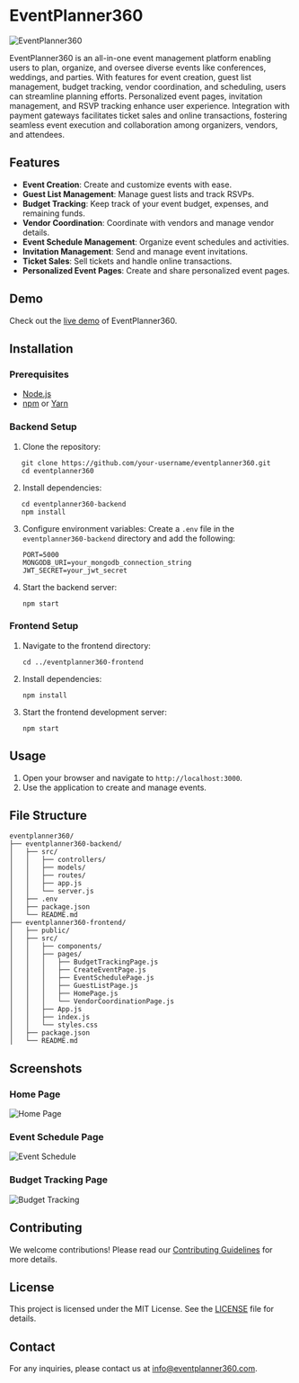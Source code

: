 
# EventPlanner360

![EventPlanner360](https://images.unsplash.com/photo-1566843971072-feb2671ed2d9?ixid=M3wxMjA3fDB8MHxwaG90by1wYWdlfHx8fGVufDB8fHx8&ixlib=rb-1.2.1&auto=format&fit=crop&w=1650&q=80)

EventPlanner360 is an all-in-one event management platform enabling users to plan, organize, and oversee diverse events like conferences, weddings, and parties. With features for event creation, guest list management, budget tracking, vendor coordination, and scheduling, users can streamline planning efforts. Personalized event pages, invitation management, and RSVP tracking enhance user experience. Integration with payment gateways facilitates ticket sales and online transactions, fostering seamless event execution and collaboration among organizers, vendors, and attendees.

## Features

- **Event Creation**: Create and customize events with ease.
- **Guest List Management**: Manage guest lists and track RSVPs.
- **Budget Tracking**: Keep track of your event budget, expenses, and remaining funds.
- **Vendor Coordination**: Coordinate with vendors and manage vendor details.
- **Event Schedule Management**: Organize event schedules and activities.
- **Invitation Management**: Send and manage event invitations.
- **Ticket Sales**: Sell tickets and handle online transactions.
- **Personalized Event Pages**: Create and share personalized event pages.

## Demo

Check out the [live demo](#) of EventPlanner360.

## Installation

### Prerequisites

- [Node.js](https://nodejs.org/)
- [npm](https://www.npmjs.com/) or [Yarn](https://yarnpkg.com/)

### Backend Setup

1. Clone the repository:
```
   git clone https://github.com/your-username/eventplanner360.git
   cd eventplanner360
```

2. Install dependencies:
```
   cd eventplanner360-backend
   npm install
```

3. Configure environment variables:
   Create a `.env` file in the `eventplanner360-backend` directory and add the following:
   ```
   PORT=5000
   MONGODB_URI=your_mongodb_connection_string
   JWT_SECRET=your_jwt_secret
   ```

4. Start the backend server:
   ```
   npm start
   ```

### Frontend Setup

1. Navigate to the frontend directory:
   ```
   cd ../eventplanner360-frontend
   ```

2. Install dependencies:
   ```
   npm install
   ```

3. Start the frontend development server:
   ```
   npm start
   ```

## Usage

1. Open your browser and navigate to `http://localhost:3000`.
2. Use the application to create and manage events.

## File Structure

```
eventplanner360/
├── eventplanner360-backend/
│   ├── src/
│   │   ├── controllers/
│   │   ├── models/
│   │   ├── routes/
│   │   ├── app.js
│   │   └── server.js
│   ├── .env
│   ├── package.json
│   └── README.md
├── eventplanner360-frontend/
│   ├── public/
│   ├── src/
│   │   ├── components/
│   │   ├── pages/
│   │   │   ├── BudgetTrackingPage.js
│   │   │   ├── CreateEventPage.js
│   │   │   ├── EventSchedulePage.js
│   │   │   ├── GuestListPage.js
│   │   │   ├── HomePage.js
│   │   │   └── VendorCoordinationPage.js
│   │   ├── App.js
│   │   ├── index.js
│   │   └── styles.css
│   ├── package.json
│   └── README.md
```

## Screenshots

### Home Page
![Home Page](https://images.unsplash.com/photo-1542744173-8e7e53415bb0?ixid=M3wxMjA3fDB8MHxwaG90by1wYWdlfHx8fGVufDB8fHx8&ixlib=rb-1.2.1&auto=format&fit=crop&w=1650&q=80)

### Event Schedule Page
![Event Schedule](https://images.unsplash.com/photo-1556742400-b5e08ea3bc94?ixid=M3wxMjA3fDB8MHxwaG90by1wYWdlfHx8fGVufDB8fHx8&ixlib=rb-1.2.1&auto=format&fit=crop&w=1650&q=80)

### Budget Tracking Page
![Budget Tracking](https://images.unsplash.com/photo-1521540216272-a50305cd4421?ixid=M3wxMjA3fDB8MHxwaG90by1wYWdlfHx8fGVufDB8fHx8&ixlib=rb-1.2.1&auto=format&fit=crop&w=1650&q=80)

## Contributing

We welcome contributions! Please read our [Contributing Guidelines](CONTRIBUTING.md) for more details.

## License

This project is licensed under the MIT License. See the [LICENSE](LICENSE) file for details.

## Contact

For any inquiries, please contact us at [info@eventplanner360.com](mailto:info@eventplanner360.com).

